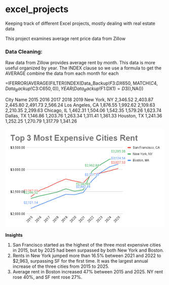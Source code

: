 # excel_projects
Keeping track of different Excel projects, mostly dealing with real estate data

This project examines average rent price data from Zillow

### Data Cleaning:
Raw data from Zillow provides average rent by month. This data is more useful organized by year. The INDEX clause  so we use a formula to get the AVERAGE combine the data from each month for each 

=IFERROR(AVERAGE(FILTER(INDEX(Data_Backup!$F$3:$DX$650, MATCH($C4, Data_Backup!$C$3:$C$650,0)), YEAR(Data_Backup!$F$1:$DX$1) = D$3)),NA())

City Name	2015	2016	2017	2018	2019
New York, NY	2,346.52	2,403.87	2,445.80	2,491.73	2,566.24
Los Angeles, CA	1,876.55	1,992.62	2,109.63	2,210.35	2,299.63
Chicago, IL	1,462.31	1,504.06	1,542.35	1,579.26	1,623.74
Dallas, TX	1,146.86	1,203.76	1,263.34	1,311.41	1,361.33
Houston, TX	1,241.36	1,252.25	1,270.79	1,317.79	1,341.26

![Rent Chart](images/Chart_1.png)

**Insights**
1. San Francisco started as the highest of the three most expensive cities in 2015, but by 2025 had been surpassed by both New York and Boston.
2. Rents in New York jumped more than 16.5% between 2021 and 2022 to $2,963, surpassing SF for the first time. It was the largest annual increase of the three cities from 2015 to 2025.
3. Average rent in Boston increased 47% between 2015 and 2025. NY rent rose 40%, and SF rent rose 27%.
